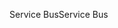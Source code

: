 <span data-ttu-id="a1d2a-101">Service Bus</span><span class="sxs-lookup"><span data-stu-id="a1d2a-101">Service Bus</span></span>